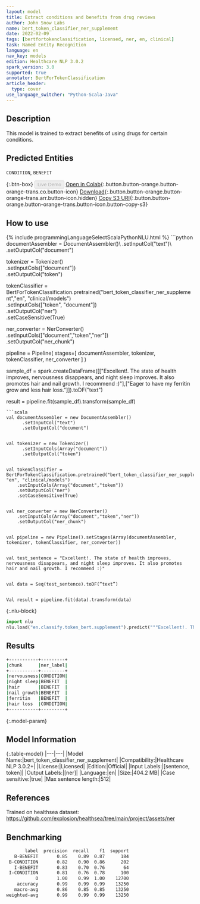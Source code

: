 ```yaml
---
layout: model
title: Extract conditions and benefits from drug reviews
author: John Snow Labs
name: bert_token_classifier_ner_supplement
date: 2022-02-09
tags: [bertfortokenclassification, licensed, ner, en, clinical]
task: Named Entity Recognition
language: en
nav_key: models
edition: Healthcare NLP 3.0.2
spark_version: 3.0
supported: true
annotator: BertForTokenClassification
article_header:
  type: cover
use_language_switcher: "Python-Scala-Java"
---
```



## Description


This model is trained to extract benefits of using drugs for certain conditions.


## Predicted Entities


`CONDITION`, `BENEFIT`


{:.btn-box}
<button class="button button-orange" disabled>Live Demo</button>
[Open in Colab](https://colab.research.google.com/github/JohnSnowLabs/spark-nlp-workshop/blob/master/tutorials/Certification_Trainings/Healthcare/1.Clinical_Named_Entity_Recognition_Model.ipynb){:.button.button-orange.button-orange-trans.co.button-icon}
[Download](https://s3.amazonaws.com/auxdata.johnsnowlabs.com/clinical/models/bert_token_classifier_ner_supplement_en_3.0.2_3.0_1644368324280.zip){:.button.button-orange.button-orange-trans.arr.button-icon.hidden}
[Copy S3 URI](s3://auxdata.johnsnowlabs.com/clinical/models/bert_token_classifier_ner_supplement_en_3.0.2_3.0_1644368324280.zip){:.button.button-orange.button-orange-trans.button-icon.button-copy-s3}


## How to use






<div class="tabs-box" markdown="1">
{% include programmingLanguageSelectScalaPythonNLU.html %}
```python
documentAssembler = DocumentAssembler()\
  .setInputCol("text")\
  .setOutputCol("document")


tokenizer = Tokenizer()\
  .setInputCols(["document"])\
  .setOutputCol("token")


tokenClassifier = BertForTokenClassification.pretrained("bert_token_classifier_ner_supplement","en", "clinical/models")\
  .setInputCols(["token", "document"])\
  .setOutputCol("ner")\
  .setCaseSensitive(True)


ner_converter = NerConverter()\
        .setInputCols(["document","token","ner"])\
        .setOutputCol("ner_chunk")




pipeline =  Pipeline(
    stages=[
  documentAssembler,
  tokenizer,
  tokenClassifier,
  ner_converter
    ]
)


sample_df = spark.createDataFrame([["Excellent!. The state of health improves, nervousness disappears, and night sleep improves. It also promotes hair and nail growth. I recommend :)"],["Eager to have my ferritin grow and less hair loss."]]).toDF("text")


result = pipeline.fit(sample_df).transform(sample_df)
```
```scala
val documentAssembler = new DocumentAssembler()
      .setInputCol("text")
      .setOutputCol("document")


val tokenizer = new Tokenizer()
      .setInputCols(Array("document"))
      .setOutputCol("token")


val tokenClassifier = BertForTokenClassification.pretrained("bert_token_classifier_ner_supplement", "en", "clinical/models")
    .setInputCols(Array("document","token"))
    .setOutputCol("ner")
    .setCaseSensitive(True)


val ner_converter = new NerConverter()
    .setInputCols(Array("document","token","ner"))
    .setOutputCol("ner_chunk")


val pipeline = new Pipeline().setStages(Array(documentAssembler, tokenizer, tokenClassifier, ner_converter))


val test_sentence = "Excellent!. The state of health improves, nervousness disappears, and night sleep improves. It also promotes hair and nail growth. I recommend :)"


val data = Seq(test_sentence).toDF(“text”) 


Val result = pipeline.fit(data).transform(data)
```


{:.nlu-block}
```python
import nlu
nlu.load("en.classify.token_bert.supplement").predict("""Excellent!. The state of health improves, nervousness disappears, and night sleep improves. It also promotes hair and nail growth. I recommend :)""")
```

</div>


## Results


```bash
+-----------+---------+
|chunk      |ner_label|
+-----------+---------+
|nervousness|CONDITION|
|night sleep|BENEFIT  |
|hair       |BENEFIT  |
|nail growth|BENEFIT  |
|ferritin   |BENEFIT  |
|hair loss  |CONDITION|
+-----------+---------+


```


{:.model-param}
## Model Information


{:.table-model}
|---|---|
|Model Name:|bert_token_classifier_ner_supplement|
|Compatibility:|Healthcare NLP 3.0.2+|
|License:|Licensed|
|Edition:|Official|
|Input Labels:|[sentence, token]|
|Output Labels:|[ner]|
|Language:|en|
|Size:|404.2 MB|
|Case sensitive:|true|
|Max sentence length:|512|


## References


Trained on healthsea dataset: https://github.com/explosion/healthsea/tree/main/project/assets/ner


## Benchmarking


```bash
       label  precision  recall    f1  support
   B-BENEFIT       0.85    0.89  0.87      184
 B-CONDITION       0.82    0.90  0.86      202
   I-BENEFIT       0.83    0.70  0.76       64
 I-CONDITION       0.81    0.76  0.78      100
           O       1.00    0.99  1.00    12700
    accuracy       0.99    0.99  0.99    13250
   macro-avg       0.86    0.85  0.85    13250
weighted-avg       0.99    0.99  0.99    13250
```
<!--stackedit_data:
eyJoaXN0b3J5IjpbMTg4Mjk1NDMzMCwtNTc1ODA4NzA0XX0=
-->